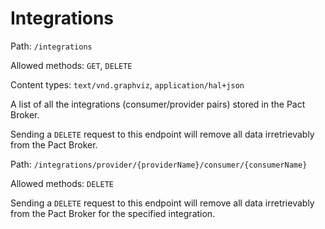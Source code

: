 # Integrations

Path: `/integrations`

Allowed methods: `GET`, `DELETE`

Content types: `text/vnd.graphviz`, `application/hal+json`

A list of all the integrations (consumer/provider pairs) stored in the Pact Broker.

Sending a `DELETE` request to this endpoint will remove all data irretrievably from the Pact Broker.

Path: `/integrations/provider/{providerName}/consumer/{consumerName}`

Allowed methods: `DELETE`

Sending a `DELETE` request to this endpoint will remove all data irretrievably from the Pact Broker for the specified integration.